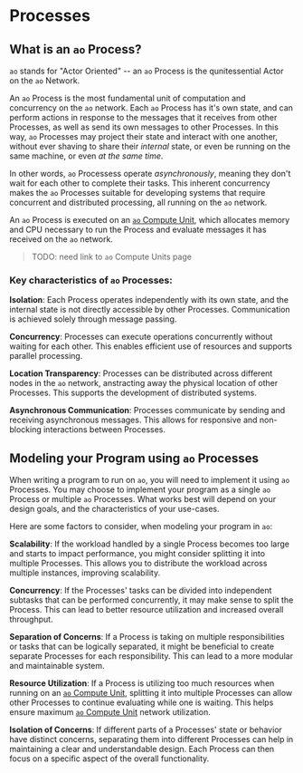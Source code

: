 # Processes

## What is an `ao` Process?

`ao` stands for "Actor Oriented" -- an `ao` Process is the qunitessential Actor on the `ao` Network.

An `ao` Process is the most fundamental unit of computation and concurrency on the `ao` network. Each `ao` Process has it's own state, and can perform actions in response to the messages that it receives from other Processes, as well as send its own messages to other Processes. In this way, `ao` Processes may project their state and interact with one another, without ever shaving to share their _internal_ state, or even be running on the same machine, or even _at the same time_.

In other words, `ao` Processess operate _asynchronously_, meaning they don't wait for each other to complete their tasks. This inherent concurrency makes the `ao` Processes suitable for developing systems that require concurrent and distributed processing, all running on the `ao` network.

An `ao` Process is executed on an [`ao` Compute Unit](/), which allocates memory and CPU necessary to run the Process and evaluate messages it has received on the `ao` network.

> TODO: need link to `ao` Compute Units page

### Key characteristics of `ao` Processes:

**Isolation**: Each Process operates independently with its own state, and the internal state is not directly accessible by other Processes. Communication is achieved solely through message passing.

**Concurrency**: Processes can execute operations concurrently without waiting for each other. This enables efficient use of resources and supports parallel processing.

**Location Transparency**: Processes can be distributed across different nodes in the `ao` network, anstracting away the physical location of other Processes. This supports the development of distributed systems.

**Asynchronous Communication**: Processes communicate by sending and receiving asynchronous messages. This allows for responsive and non-blocking interactions between Processes.

## Modeling your Program using `ao` Processes

When writing a program to run on `ao`, you will need to implement it using `ao` Processes. You may choose to implement your program as a single `ao` Process or multiple `ao` Processes. What works best will depend on your design goals, and the characteristics of your use-cases.

Here are some factors to consider, when modeling your program in `ao`:

**Scalability**: If the workload handled by a single Process becomes too large and starts to impact performance, you might consider splitting it into multiple Processes. This allows you to distribute the workload across multiple instances, improving scalability.

**Concurrency**: If the Processes' tasks can be divided into independent subtasks that can be performed concurrently, it may make sense to split the Process. This can lead to better resource utilization and increased overall throughput.

**Separation of Concerns**: If a Process is taking on multiple responsibilities or tasks that can be logically separated, it might be beneficial to create separate Processes for each responsibility. This can lead to a more modular and maintainable system.

**Resource Utilization**: If a Process is utilizing too much resources when running on an [`ao` Compute Unit](/), splitting it into multiple Processes can allow other Processes to continue evaluating while one is waiting. This helps ensure maximum [`ao` Compute Unit](/) network utilization.

**Isolation of Concerns**: If different parts of a Processes' state or behavior have distinct concerns, separating them into different Processes can help in maintaining a clear and understandable design. Each Process can then focus on a specific aspect of the overall functionality.
